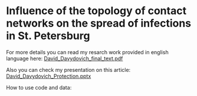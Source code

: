 # Influence of the topology of contact networks on the spread of infections in St. Petersburg

For more details you can read my resarch work provided in english language here:
[David_Davydovich_final_text.pdf](https://github.com/Dpdavydovich/Influence-of-the-topology-of-contact-networks-on-the-spread-of-infections-in-St.-Petersburg/files/9741431/David_Davydovich_final_text.pdf)

Also you can check my presentation on this article:
[David_Davydovich_Protection.pptx](https://github.com/Dpdavydovich/Influence-of-the-topology-of-contact-networks-on-the-spread-of-infections-in-St.-Petersburg/files/9741439/David_Davydovich_Protection.pptx)

How to use code and data:
